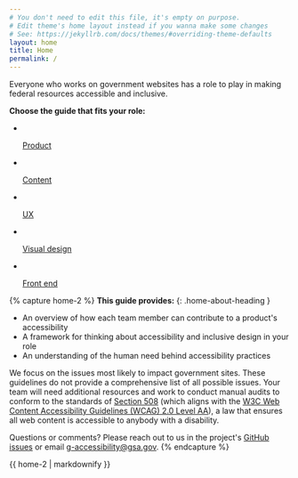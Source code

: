 ```yaml
---
# You don't need to edit this file, it's empty on purpose.
# Edit theme's home layout instead if you wanna make some changes
# See: https://jekyllrb.com/docs/themes/#overriding-theme-defaults
layout: home
title: Home
permalink: /
---
```


<div class="home-list">
  <div class="usa-grid">
    <div class="usa-width-three-fourths1">
      <p class="home-list-text">Everyone who works on government websites has a role to play in making federal resources accessible and inclusive.</p>
      <p class="home-list-text"><b>Choose the guide that fits your role:</b></p>
      <ul class="home-roles-list">
        <li>
          <a href="{{ site.baseurl }}/product/getting-started/">
            <img src="{{ site.baseurl }}/assets/img/icons/product.svg" alt="">
            <p>Product</p>
          </a>
        </li>
        <li>
          <a href="{{ site.baseurl }}/content-design/getting-started/">
            <img src="{{ site.baseurl }}/assets/img/icons/content.svg" alt="">
            <p>Content</p>
          </a>
        </li>
        <li>
          <a href="{{ site.baseurl }}/ux/getting-started/">
            <img src="{{ site.baseurl }}/assets/img/icons/ux.svg" alt="">
            <p>UX</p>
          </a>
        </li>
        <li>
          <a href="{{ site.baseurl }}/visual-design/getting-started/">
            <img src="{{ site.baseurl }}/assets/img/icons/visual-design.svg" alt="">
            <p>Visual design</p>
          </a>
        </li>
        <li>
          <a href="{{ site.baseurl }}/front-end/getting-started/">
            <img src="{{ site.baseurl }}/assets/img/icons/front-end.svg" alt="">
            <p>Front end</p>
          </a>
        </li>
      </ul>
    </div>
  </div>
</div>

{% capture home-2 %}
**This guide provides:**
{: .home-about-heading }

<ul class="list-none">
  <li><i class="fa fa-circle" aria-hidden="true"></i>An overview of how each team member can contribute to a product's accessibility</li>
  <li><i class="fa fa-circle" aria-hidden="true"></i>A framework for thinking about accessibility and inclusive design in your role</li>
  <li><i class="fa fa-circle" aria-hidden="true"></i>An understanding of the human need behind accessibility practices</li>
</ul>

We focus on the issues most likely to impact government sites. These guidelines do not provide a comprehensive list of all possible issues. Your team will need additional resources and work to conduct manual audits to conform to the standards of [Section 508](https://www.section508.gov/) (which aligns with the [W3C Web Content Accessibility Guidelines (WCAG) 2.0 Level AA](https://www.w3.org/WAI/WCAG20/quickref/)), a law that ensures all web content is accessible to anybody with a disability.

Questions or comments? Please reach out to us in the project's [GitHub issues](https://github.com/18F/accessibility-playbook/issues/) or email [g-accessibility@gsa.gov](mailto:g-accessibility@gsa.gov).
{% endcapture %}

<div class="usa-grid usa-content home-section-about">
{{ home-2 | markdownify }}
</div>
